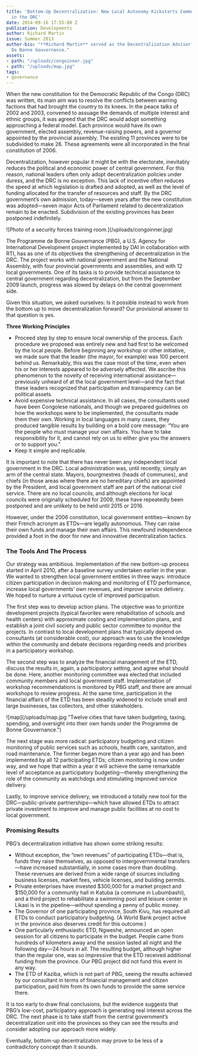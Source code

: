 ```yaml
---
title: 'Bottom-Up Decentralization: New Local Autonomy Kickstarts Community Governing
  in the DRC'
date: 2014-09-16 17:55:00 Z
publication: Developments
author: Richard Martin
issue: Summer 2013
author-bio: "**Richard Martin** served as the Decentralization Advisor to the Programme
  De Bonne Gouvernance."
assets:
- path: "/uploads/congoinner.jpg"
- path: "/uploads/map.jpg"
tags:
- governance
---
```


<p>When the new constitution for the Democratic Republic of the Congo (DRC) was written, its main aim was to resolve the conflicts between warring factions that had brought the country to its knees. In the peace talks of 2002 and 2003, convened to assuage the demands of multiple interest and ethnic groups, it was agreed that the DRC would adopt something approaching a federal model. Each province would have its own government, elected assembly, revenue-raising powers, and a governor appointed by the provincial assembly. The existing 11 provinces were to be subdivided to make 26. These agreements were all incorporated in the final constitution of 2006.</p>



<p>Decentralization, however popular it might be with the electorate, inevitably reduces the political and economic power of central government. For this reason, national leaders often only adopt decentralization policies under duress, and the DRC is no exception. This lack of incentive often reduces the speed at which legislation is drafted and adopted, as well as the level of funding allocated for the transfer of resources and staff. By the DRC government’s own admission, today—seven years after the new constitution was adopted—seven major Acts of Parliament related to decentralization remain to be enacted. Subdivision of the existing provinces has been postponed indefinitely.</p>
![Photo of a security forces training room.](/uploads/congoinner.jpg) 
<p>The Programme de Bonne Gouvernance (PBG), a U.S. Agency for International Development project implemented by DAI in collaboration with RTI, has as one of its objectives the strengthening of decentralization in the DRC. The project works with national government and the National Assembly, with four provincial governments and assemblies, and with 12 local governments. One of its tasks is to provide technical assistance to central government regarding decentralization, but from the September 2009 launch, progress was slowed by delays on the central government side.</p>
<p>Given this situation, we asked ourselves: Is it possible instead to work from the bottom up to move decentralization forward? Our provisional answer to that question is yes.</p>
<aside>
  <p><strong>Three Working Principles</strong></p>
  <ul>
    <li>Proceed step by step to ensure local ownership of the process. Each procedure we proposed was entirely new and had first to be welcomed by the local people. Before beginning any workshop or other initiative, we made sure that the leader (the mayor, for example) was 100 percent behind us. Remarkably, this was the case most of the time, even when his or her interests appeared to be adversely affected. We ascribe this phenomenon to the novelty of receiving international assistance—previously unheard of at the local government level—and the fact that these leaders recognized that participation and transparency can be political assets.</li>
    <li>Avoid expensive technical assistance. In all cases, the consultants used have been Congolese nationals, and though we prepared guidelines on how the workshops were to be implemented, the consultants made them their own. Working in local languages in many cases, they produced tangible results by building on a bold core message: “You are the people who must manage your own affairs. You have to take responsibility for it, and cannot rely on us to either give you the answers or to support you.”</li>
    <li>Keep it simple and replicable.</li>
  </ul>
</aside>
<p>It is important to note that there has never been any independent local government in the DRC. Local administration was, until recently, simply an arm of the central state. Mayors, bourgmestres (heads of communes), and chiefs (in those areas where there are no hereditary chiefs) are appointed by the President, and local government staff are part of the national civil service. There are no local councils, and although elections for local councils were originally scheduled for 2009, these have repeatedly been postponed and are unlikely to  be held until 2015 or 2016.</p>
<p>However, under the 2006 constitution, local government entities—known by their French acronym as ETDs—are legally autonomous. They can raise their own funds and manage their own affairs. This newfound independence provided a foot in the door for new and innovative decentralization tactics. </p>
<h3>The Tools And The Process</h3>
<p>Our strategy was ambitious. Implementation of the new bottom-up process started in April 2010, after a baseline survey undertaken earlier in the year. We wanted to strengthen local government entities in three ways: introduce citizen participation in decision making and monitoring of ETD performance, increase local governments’ own revenues, and improve service delivery. We hoped to nurture a virtuous cycle of improved participation.</p>
<p>The first step was to develop action plans. The objective was to prioritize development projects (typical favorites were rehabilitation of schools and health centers) with approximate costing and implementation plans, and establish a joint civil society and public sector committee to monitor the projects. In contrast to local development plans that typically depend on consultants (at considerable cost), our approach was to use the knowledge within the community and debate decisions regarding needs and priorities in a participatory workshop.</p>
<p>The second step was to analyze the financial management of the ETD, discuss the results in, again, a participatory setting, and agree what should be done. Here, another monitoring committee was elected that included community members and local government staff. Implementation of workshop recommendations is monitored by PBG staff, and there are annual workshops to review progress. At the same time, participation in the financial affairs of the ETD has been steadily widened to include small and large businesses, tax collectors, and other stakeholders.</p>
![map](/uploads/map.jpg "Twelve cities that have taken budgeting, taxing, spending, and oversight into their own hands under the Programme de Bonne Gouvernance.") 
<p>The next stage was more radical: participatory budgeting and citizen monitoring of public services such as schools, health care, sanitation, and road maintenance. The former began more than a year ago and has been implemented by all 12 participating ETDs; citizen monitoring is now under way, and we hope that within a year it will achieve the same remarkable level of acceptance as participatory budgeting—thereby strengthening the role of the community as watchdogs and stimulating improved service delivery.</p>
<p>Lastly, to improve service delivery, we introduced a totally new tool for the DRC—public-private partnerships—which have allowed ETDs to attract private investment to improve and manage public facilities at no cost to local government.</p>
<h3>Promising Results</h3>
<p>PBG’s decentralization initiative has shown some striking results:</p>
<ul>
  <li>Without exception, the “own revenues” of participating ETDs—that is, funds they raise themselves, as opposed to intergovernmental transfers—have increased substantially, in some cases more than doubling. These revenues are derived from a wide range of sources including business licenses, market fees, vehicle licenses, and building permits.</li>
  <li>Private enterprises have invested $300,000 for a market project and $150,000 for a community hall in Katuba (a commune in Lubumbashi), and a third project to rehabilitate a swimming pool and leisure center in Likasi is in the pipeline—without spending a penny of public money.</li>
  <li>The Governor of one participating province, South Kivu, has required all ETDs to conduct participatory budgeting. (A World Bank project active in the province also deserves credit for this outcome.)</li>
  <li>One particularly enthusiastic ETD, Ngweshe, announced an open session for all citizens to participate in the budget. People came from hundreds of kilometers away and the session lasted all night and the following day—24 hours in all. The resulting budget, although higher than the regular one, was so impressive that the ETD received additional funding from the province. Our PBG project did not fund this event in any way.</li>
  <li>The ETD of Kaziba, which is not part of PBG, seeing the results achieved by our consultant in terms of financial management and citizen participation, paid him from its own funds to provide the same service there.</li>
</ul>
<p>It is too early to draw final conclusions, but the evidence suggests that PBG’s low-cost, participatory approach is generating real interest across the DRC. The next phase is to take staff from the central government’s decentralization unit into the provinces so they can see the results and consider adopting our approach more widely.</p>
<p>Eventually, bottom-up decentralization may prove to be less of a contradictory concept than it sounds.</p>
